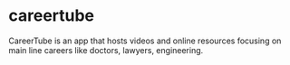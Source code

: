 # careertube
CareerTube is an app that hosts videos and online resources focusing on main line careers like doctors, lawyers, engineering.
